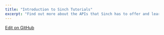 ```yaml
---
title: "Introduction to Sinch Tutorials"
excerpt: "Find out more about the APIs that Sinch has to offer and learn how to use them. Check out some of the tutorials that Sinch provides here."
---
```



<a class="gitbutton pill" target="_blank" href="https://github.com/sinch/docs/blob/master/docs/tutorials/tutorials-introduction.md"><span class="fab fa-github"></span>Edit on GitHub</a>